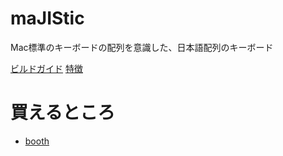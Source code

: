 # maJIStic
Mac標準のキーボードの配列を意識した、日本語配列のキーボード

[ビルドガイド](./docs/buildguide.md)
[特徴](./docs/feature.md)

# 買えるところ
- [booth](https://yossiyossy.booth.pm/items/2325429)
